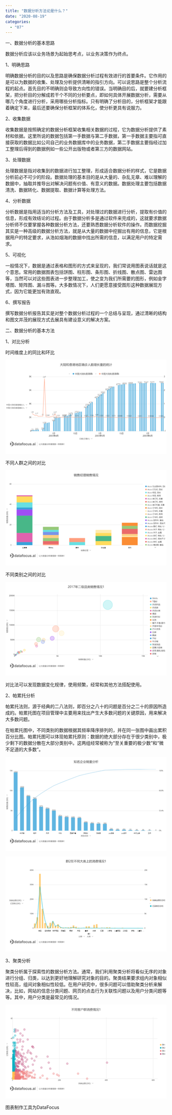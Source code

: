 ```yaml
---
title: "数据分析方法论是什么？"
date: "2020-08-19"
categories: 
  - "07"
---
```


一、数据分析的基本思路

数据分析应该以业务场景为起始思考点，以业务决策作为终点。

1、明确思路

明确数据分析的目的以及思路是确保数据分析过程有效进行的首要条件。它作用的是可以为数据的收集、处理及分析提供清晰的指引方向。可以说思路是整个分析流程的起点。首先目的不明确则会导致方向性的错误。当明确目的后，就要建分析框架，把分析目的分解成若干个不同的分析要点，即如何具体开展数据分析，需要从哪几个角度进行分析，采用哪些分析指标。只有明确了分析目的，分析框架才能跟着确定下来，最后还要确保分析框架的体系化，使分析更具有说服力。

2、收集数据

收集数据是按照确定的数据分析框架收集相关数据的过程，它为数据分析提供了素材和依据。这里所说的数据包括第一手数据与第二手数据，第一手数据主要指可直接获取的数据比如公司自己的业务数据库中的业务数据，第二手数据主要指经过加工整理后得到的数据例如一些公开出版物或者第三方的数据网站。

3、处理数据

处理数据是指对收集到的数据进行加工整理，形成适合数据分析的样式，它是数据分析前必不可少的阶段。数据处理的基本目的是从大量的、杂乱无章、难以理解的数据中，抽取并推导出对解决问题有价值、有意义的数据。数据处理主要包括数据清洗、数据转化、数据提取、数据计算等处理方法。

4、分析数据

分析数据是指用适当的分析方法及工具，对处理过的数据进行分析，提取有价值的信息，形成有效结论的过程。由于数据分析多是通过软件来完成的，这就要求数据分析师不仅要掌握各种数据分析方法，还要熟悉数据分析软件的操作。而数据挖掘其实是一种高级的数据分析方法，就是从大量的数据中挖掘出有用的信息，它是根据用户的特定要求，从浩如烟海的数据中找出所需的信息，以满足用户的特定需求。

5、可视化

一般情况下，数据是通过表格和图形的方式来呈现的，我们常说用图表说话就是这个意思。常用的数据图表包括饼图、柱形图、条形图、折线图、散点图、雷达图等，当然可以对这些图表进一步整理加工，使之变为我们所需要的图形，例如金字塔图、矩阵图、漏斗图等。大多数情况下，人们更愿意接受图形这种数据展现方式，因为它能更加有效直观。

6、撰写报告

撰写数据分析报告其实是对整个数据分析过程的一个总结与呈现，通过清晰的结构和图文并茂的展现方式去展具有建设意义的解决方案。

二、数据分析的基本方法

1、对比分析

时间维度上的同比和环比

![大陆和香港地区确诊人数增长量的统计](images/unnamed-file-43.png)

不同人群之间的对比

![销售经理销售情况](images/unnamed-file-44.png)

不同类别之间的对比

![2017年二级品类销售情况1](images/20171-1.png)

对比法可以发现数据变化规律，使用频繁，经常和其他方法搭配使用。

2、帕累托分析

帕累托法则，源于经典的二八法则，即百分之八十的问题是百分之二十的原因所造成的。帕累托图在项目管理中主要用来找出产生大多数问题的关键原因，用来解决大多数问题。

在帕累托图中，不同类别的数据根据其频率降序排列的，并在同一张图中画出累积百分比图。帕累托图可以体现帕累托原则：数据的绝大部分存在于很少类别中，极少剩下的数据分散在大部分类别中。这两组经常被称为“至关重要的极少数”和“微不足道的大多数”。

![知名企业销量分析](images/unnamed-file-45.png)

![群2在不同大类上的消费情况1](images/21.png)

3、聚类分析

聚类分析属于探索性的数据分析方法。通常，我们利用聚类分析将看似无序的对象进行分组、归类，以达到更好地理解研究对象的目的。聚类结果要求组内对象相似性较高，组间对象相似性较低。在用户研究中，很多问题可以借助聚类分析来解决，比如，网站的信息分类问题、网页的点击行为关联性问题以及用户分类问题等等。其中，用户分类是最常见的情况。

![不同客户群消费情况1](images/1-5.png)

图表制作工具为DataFocus
